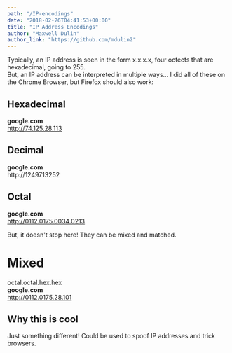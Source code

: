 ```yaml
---
path: "/IP-encodings"
date: "2018-02-26T04:41:53+00:00"
title: "IP Address Encodings"
author: "Maxwell Dulin"
author_link: "https://github.com/mdulin2"
---
```


Typically, an IP address is seen in the form x.x.x.x, four octects that are hexadecimal, going to 255.  
But, an IP address can be interpreted in multiple ways...
I did all of these on the Chrome Browser, but Firefox should also work:

## Hexadecimal 
<b> google.com </b>  
http://74.125.28.113


## Decimal
<b> google.com </b>  
http://1249713252

## Octal
<b> google.com </b>  
 http://0112.0175.0034.0213

But, it doesn't stop here! They can be mixed and matched.
# Mixed
octal.octal.hex.hex  
<b> google.com </b>  
http://0112.0175.28.101

## Why this is cool

Just something different! Could be used to spoof IP addresses and trick browsers.

